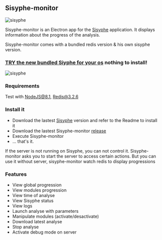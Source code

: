 
## Sisyphe-monitor
![sisyphe](./logo-sisyphe.jpg)

Sisyphe-monitor is an Electron app for the [Sisyphe](https://github.com/jupitex/sisyphe) application. It displays information about the progress of the analysis.

Sisyphe-monitor comes with a bundled redis version & his own sisyphe version.


### [TRY the new bundled Siyphe for your os](https://github.com/jupitex/sisyphe-monitor/releases/tag/2.0.0) nothing to install!


![sisyphe](./flow.gif)

### Requirements
Test with NodeJS@8.1, Redis@3.2.6


### Install it

 - Download the lastest [Sisyphe](https://github.com/jupitex/sisyphe)  version and refer to the Readme to install it
 - Download the lastest Sisyphe-monitor [release](https://github.com/jupitex/sisyphe-monitor/releases/latest)
 - Execute Sisyphe-monitor
 - ... that's it.
 
If the server is not running on Sisyphe, you can not control it. Sisyphe-monitor asks you to start the server to access certain actions. 
But you can use it without server, sisyphe-monitor watch redis to display progressions

### Features

 - View global progression
 - View modules progression
 - View time of analyse
 - View Sisyphe status
 - View logs
 - Launch analyse with parameters 
 - Manipulate modules (activate/desactivate)
 - Download latest analyse 
 - Stop analyse
 - Activate debug mode on server
